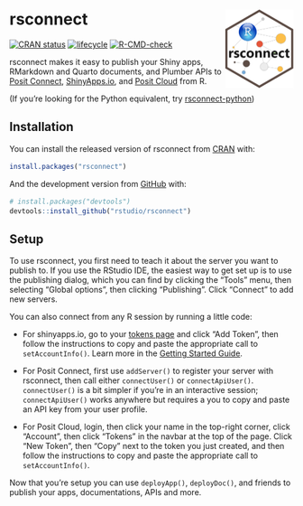 
<!-- README.md is generated from README.Rmd. Please edit that file -->

# rsconnect <a href='https://rstudio.github.io/rstudioapi/'><img src="man/figures/logo.png" align="right" height="139"/></a>

<!-- badges: start -->

[![CRAN
status](https://www.r-pkg.org/badges/version/rsconnect)](https://cran.r-project.org/package=rsconnect)
[![lifecycle](https://img.shields.io/badge/lifecycle-stable-brightgreen.svg)](https://lifecycle.r-lib.org/articles/stages.html#stable)
[![R-CMD-check](https://github.com/rstudio/rsconnect/workflows/R-CMD-check/badge.svg)](https://github.com/rstudio/rsconnect/actions)

<!-- badges: end -->

rsconnect makes it easy to publish your Shiny apps, RMarkdown and Quarto
documents, and Plumber APIs to [Posit
Connect](https://posit.co/products/enterprise/connect/),
[ShinyApps.io](https://www.shinyapps.io/), and [Posit
Cloud](https://posit.cloud/) from R.

(If you’re looking for the Python equivalent, try
[rsconnect-python](https://pypi.org/project/rsconnect-python/))

## Installation

You can install the released version of rsconnect from
[CRAN](https://CRAN.R-project.org) with:

``` r
install.packages("rsconnect")
```

And the development version from [GitHub](https://github.com/) with:

``` r
# install.packages("devtools")
devtools::install_github("rstudio/rsconnect")
```

## Setup

To use rsconnect, you first need to teach it about the server you want
to publish to. If you use the RStudio IDE, the easiest way to get set up
is to use the publishing dialog, which you can find by clicking the
“Tools” menu, then selecting “Global options”, then clicking
“Publishing”. Click “Connect” to add new servers.

You can also connect from any R session by running a little code:

- For shinyapps.io, go to your [tokens
  page](https://www.shinyapps.io/admin/#/tokens) and click “Add Token”,
  then follow the instructions to copy and paste the appropriate call to
  `setAccountInfo()`. Learn more in the [Getting Started
  Guide](https://www.shinyapps.io/admin/#/tokens).

- For Posit Connect, first use `addServer()` to register your server
  with rsconnect, then call either `connectUser()` or
  `connectApiUser()`. `connectUser()` is a bit simpler if you’re in an
  interactive session; `connectApiUser()` works anywhere but requires a
  you to copy and paste an API key from your user profile.

- For Posit Cloud, login, then click your name in the top-right corner,
  click “Account”, then click “Tokens” in the navbar at the top of the
  page. Click “New Token”, then “Copy” next to the token you just
  created, and then follow the instructions to copy and paste the
  appropriate call to `setAccountInfo()`.

Now that you’re setup you can use `deployApp()`, `deployDoc()`, and
friends to publish your apps, documentations, APIs and more.
